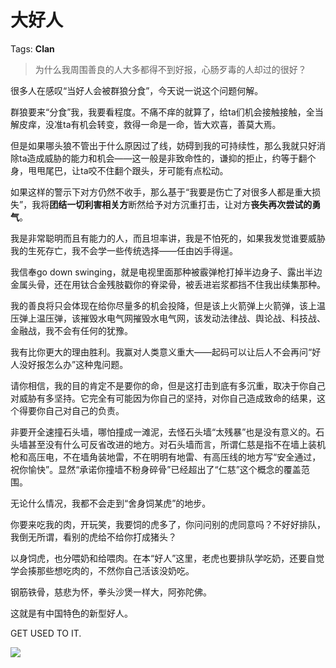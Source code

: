 # 大好人

Tags: **Clan**

> 为什么我周围善良的人大多都得不到好报，心肠歹毒的人却过的很好？



很多人在感叹“当好人会被群狼分食”，今天说一说这个问题何解。

群狼要来“分食”我，我要看程度。不痛不痒的就算了，给ta们机会接触接触，全当解皮痒，没准ta有机会转变，救得一命是一命，皆大欢喜，善莫大焉。

但是如果哪头狼不管出于什么原因过了线，妨碍到我的可持续性，那么我就只好消除ta造成威胁的能力和机会——这一般是非致命性的，谦抑的拒止，约等于翻个身，甩甩尾巴，让ta咬不住翻个跟头，牙可能有点松动。

如果这样的警示下对方仍然不收手，那么基于“我要是伤亡了对很多人都是重大损失”，我将**团结一切利害相关方**断然给予对方沉重打击，让对方**丧失再次尝试的勇气**。

我是非常聪明而且有能力的人，而且坦率讲，我是不怕死的，如果我发觉谁要威胁我的生死存亡，我不会学一些传统选择——任由凶手得逞。

我信奉go down swinging，就是电视里面那种被霰弹枪打掉半边身子、露出半边金属头骨，还在用钛合金残肢戳你的脊梁骨，被丢进岩浆都挡不住我出续集那种。

  


我的善良将只会体现在给你尽量多的机会投降，但是该上火箭弹上火箭弹，该上温压弹上温压弹，该摧毁水电气网摧毁水电气网，该发动法律战、舆论战、科技战、金融战，我不会有任何的犹豫。

我有比你更大的理由胜利。我赢对人类意义重大——起码可以让后人不会再问“好人没好报怎么办”这种鬼问题。

请你相信，我的目的肯定不是要你的命，但是这打击到底有多沉重，取决于你自己对威胁有多坚持。它完全有可能因为你自己的坚持，对你自己造成致命的结果，这个得要你自己对自己的负责。

非要开全速撞石头墙，哪怕撞成一滩泥，去怪石头墙“太残暴”也是没有意义的。石头墙甚至没有什么可反省改进的地方。对石头墙而言，所谓仁慈是指不在墙上装机枪和高压电，不在墙角装地雷，不在明明有地雷、有高压线的地方写“安全通过，祝你愉快”。显然“承诺你撞墙不粉身碎骨”已经超出了“仁慈”这个概念的覆盖范围。

  


无论什么情况，我都不会走到“舍身饲某虎”的地步。

你要来吃我的肉，开玩笑，我要饲的虎多了，你问问别的虎同意吗？不好好排队，我倒无所谓，看别的虎给不给你打成猪头？

以身饲虎，也分喂奶和给喂肉。在本“好人”这里，老虎也要排队学吃奶，还要自觉学会揍那些想吃肉的，不然你自己活该没奶吃。

钢筋铁骨，慈悲为怀，拳头沙煲一样大，阿弥陀佛。

这就是有中国特色的新型好人。

GET USED TO IT.

![](https://pic1.zhimg.com/50/v2-9f2a629aefcba74c1a014c0561f662df_720w.jpg?source=2c26e567)

